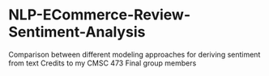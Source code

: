 # NLP-ECommerce-Review-Sentiment-Analysis
Comparison between different modeling approaches for deriving sentiment from text 
Credits to my CMSC 473 Final group members